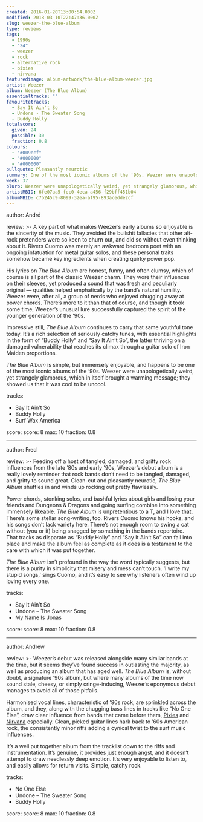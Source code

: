 ```yaml
---
created: 2016-01-20T13:00:54.000Z
modified: 2018-03-10T22:47:36.000Z
slug: weezer-the-blue-album
type: reviews
tags:
  - 1990s
  - "24"
  - weezer
  - rock
  - alternative rock
  - pixies
  - nirvana
featuredimage: album-artwork/the-blue-album-weezer.jpg
artist: Weezer
album: Weezer (The Blue Album)
essentialtracks: ""
favouritetracks:
  - Say It Ain't So
  - Undone - The Sweater Song
  - Buddy Holly
totalscore:
  given: 24
  possible: 30
  fraction: 0.8
colours:
  - "#009ecf"
  - "#000000"
  - "#000000"
pullquote: Pleasantly neurotic
summary: One of the most iconic albums of the '90s. Weezer were unapologetically weird, yet strangely glamorous, which in itself brought a warming message; they showed us that it was cool to be uncool.
week: 37
blurb: Weezer were unapologetically weird, yet strangely glamorous, which in itself brought a warming message; they showed us that it was cool to be uncool.
artistMBID: 6fe07aa5-fec0-4eca-a456-f29bff451b04
albumMBID: c7b245c9-8099-32ea-af95-893acedde2cf
---
```

author: André

review: >-
  A key part of what makes Weezer’s early albums so enjoyable is the sincerity of the music. They avoided the bullshit fallacies that other alt-rock pretenders were so keen to churn out, and did so without even thinking about it. Rivers Cuomo was merely an awkward bedroom poet with an ongoing infatuation for metal guitar solos, and these personal traits somehow became key ingredients when creating quirky power pop. 
  
  His lyrics on *The Blue Album* are honest, funny, and often clumsy, which of course is all part of the classic Weezer charm. They wore their influences on their sleeves, yet produced a sound that was fresh and peculiarly original — qualities helped emphatically by the band’s natural humility. Weezer were, after all, a group of nerds who enjoyed chugging away at power chords. There’s more to it than that of course, and though it took some time, Weezer’s unusual lure successfully captured the spirit of the younger generation of the ‘90s. 
  
  Impressive still, *The Blue Album* continues to carry that same youthful tone today. It’s a rich selection of seriously catchy tunes, with essential highlights in the form of “Buddy Holly” and “Say It Ain’t So”, the latter thriving on a damaged vulnerability that reaches its climax through a guitar solo of Iron Maiden proportions. 
  
  *The Blue Album* is simple, but immensely enjoyable, and happens to be one of the most iconic albums of the ‘90s. Weezer were unapologetically weird, yet strangely glamorous, which in itself brought a warming message; they showed us that it was cool to be uncool.

tracks:
  - Say It Ain’t So
  - ­Buddy Holly
  - ­Surf Wax America

score:
  score: 8
  max: 10
  fraction: 0.8

---
author: Fred

review: >-
  Feeding off a host of tangled, damaged, and gritty rock influences from the late ’80s and early ’90s, Weezer’s debut album is a really lovely reminder that rock bands don’t need to be tangled, damaged, and gritty to sound great. Clean-cut and pleasantly neurotic, *The Blue Album* shuffles in and winds up rocking out pretty flawlessly. 
  
  Power chords, stonking solos, and bashful lyrics about girls and losing your friends and Dungeons & Dragons and going surfing combine into something immensely likeable. *The Blue Album* is unpretentious to a T, and I love that. There’s some stellar song-writing, too. Rivers Cuomo knows his hooks, and his songs don’t lack variety here. There’s not enough room to swing a cat without (you or it) being snagged by something in the bands repertoire. That tracks as disparate as “Buddy Holly” and “Say It Ain’t So” can fall into place and make the album feel as complete as it does is a testament to the care with which it was put together. 
  
  *The Blue Album* isn’t profound in the way the word typically suggests, but there is a purity in simplicity that misery and mess can’t touch. ‘I write my stupid songs,’ sings Cuomo, and it’s easy to see why listeners often wind up loving every one.

tracks:
  - Say It Ain’t So
  - ­Undone – The Sweater Song
  - ­­My Name Is Jonas

score:
  score: 8
  max: 10
  fraction: 0.8

---
author: Andrew

review: >-
  Weezer’s debut was released alongside many similar bands at the time, but it seems they’ve found success in outlasting the majority, as well as producing an album that has aged well. *The Blue Album* is, without doubt, a signature ’90s album, but where many albums of the time now sound stale, cheesy, or simply cringe-inducing, Weezer’s eponymous debut manages to avoid all of those pitfalls. 
  
  Harmonised vocal lines, characteristic of ’90s rock, are sprinkled across the album, and they, along with the chugging bass lines in tracks like “No One Else”, draw clear influence from bands that came before them, [Pixies](/reviews/pixies-doolittle/) and [Nirvana](/reviews/nirvana-in-utero/) especially. Clean, picked guitar lines hark back to ’60s American rock, the consistently minor riffs adding a cynical twist to the surf music influences. 
  
  It’s a well put together album from the tracklist down to the riffs and instrumentation. It’s genuine, it provides just enough angst, and it doesn’t attempt to draw needlessly deep emotion. It’s very enjoyable to listen to, and easily allows for return visits. Simple, catchy rock.

tracks:
  - No One Else
  - ­­Undone – The Sweater Song
  - ­­Buddy Holly

score:
  score: 8
  max: 10
  fraction: 0.8
